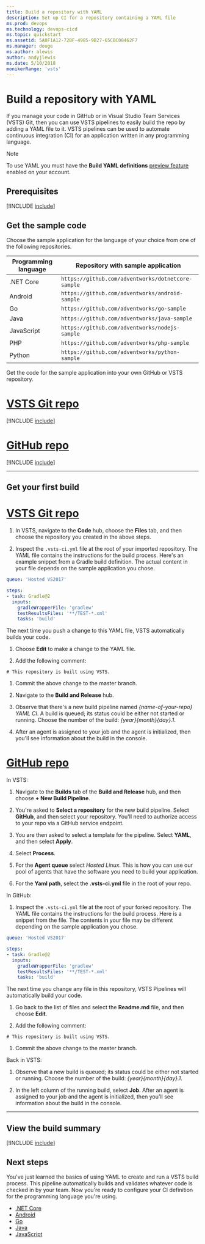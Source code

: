 ```yaml
---
title: Build a repository with YAML
description: Set up CI for a repository containing a YAML file
ms.prod: devops
ms.technology: devops-cicd
ms.topic: quickstart
ms.assetid: 5A8F1A12-72BF-4985-9B27-65CBC08462F7
ms.manager: douge
ms.author: alewis
author: andyjlewis
ms.date: 5/10/2018
monikerRange: 'vsts'
---
```


# Build a repository with YAML

If you manage your code in GitHub or in Visual Studio Team Services (VSTS) Git, then you can use VSTS pipelines to easily build the repo by adding a YAML file to it. VSTS pipelines can be used to automate continuous integration (CI) for an application written in any programming language.

> [!NOTE]
> To use YAML you must have the **Build YAML definitions** [preview feature](/vsts/project/navigation/preview-features) enabled on your account.

## Prerequisites

[!INCLUDE [include](_shared/ci-cd-prerequisites-vsts.md)]

## Get the sample code

Choose the sample application for the language of your choice from one of the following repositories.

| Programming language | Repository with sample application |
|----------------------|----------------------------|
| .NET Core | `https://github.com/adventworks/dotnetcore-sample` |
| Android | `https://github.com/adventworks/android-sample` |
| Go | `https://github.com/adventworks/go-sample` |
| Java | `https://github.com/adventworks/java-sample` |
| JavaScript | `https://github.com/adventworks/nodejs-sample` |
| PHP | `https://github.com/adventworks/php-sample` |
| Python | `https://github.com/adventworks/python-sample` |

Get the code for the sample application into your own GitHub or VSTS repository.

# [VSTS Git repo](#tab/gitvsts)

[!INCLUDE [include](apps/_shared/get-sample-code-vsts.md)]

# [GitHub repo](#tab/github)

[!INCLUDE [include](apps/_shared/get-sample-code-github.md)]

---

## Get your first build

# [VSTS Git repo](#tab/gitvsts)

1. In VSTS, navigate to the **Code** hub, choose the **Files** tab, and then choose the repository you created in the above steps.

1. Inspect the `.vsts-ci.yml` file at the root of your imported repository. The YAML file contains the instructions for the build process. Here's an example snippet from a Gradle build definition. The actual content in your file depends on the sample application you chose.

  ```yaml
  queue: 'Hosted VS2017'

  steps:  
  - task: Gradle@2
    inputs:
      gradleWrapperFile: 'gradlew'
      testResultsFiles: '**/TEST-*.xml'
      tasks: 'build'
  ```
    
  The next time you push a change to this YAML file, VSTS automatically builds your code.

1. Choose **Edit** to make a change to the YAML file.

1. Add the following comment:

  ```
  # This repository is built using VSTS.
  ```
  
1. Commit the above change to the master branch.

1. Navigate to the **Build and Release** hub.

1. Observe that there's a new build pipeline named _{name-of-your-repo} YAML CI_. A build is queued; its status could be either not started or running. Choose the number of the build: _{year}{month}{day}.1_.

1. After an agent is assigned to your job and the agent is initialized, then you'll see information about the build in the console.

# [GitHub repo](#tab/github)

In VSTS:

1. Navigate to the **Builds** tab of the **Build and Release** hub, and then choose **+ New Build Pipeline**.

1. You're asked to **Select a repository** for the new build pipeline. Select **GitHub**, and then select your  repository. You'll need to authorize access to your repo via a GitHub service endpoint.

1. You are then asked to select a template for the pipeline. Select **YAML**, and then select **Apply**.

1. Select **Process**.

1. For the **Agent queue** select _Hosted Linux_. This is how you can use our pool of agents that have the software you need to build your application.

1. For the **Yaml path**, select the **.vsts-ci.yml** file in the root of your repo.

In GitHub:

1. Inspect the `.vsts-ci.yml` file at the root of your forked repository. The YAML file contains the instructions for the build process. Here is a snippet from the file. The contents in your file may be different depending on the sample application you chose.

  ```yaml
  queue: 'Hosted VS2017'

  steps:  
  - task: Gradle@2
    inputs:
      gradleWrapperFile: 'gradlew'
      testResultsFiles: '**/TEST-*.xml'
      tasks: 'build'
  ```

  The next time you change any file in this repository, VSTS Pipelines will automatically build your code.

1. Go back to the list of files and select the **Readme.md** file, and then choose **Edit**.

1. Add the following comment:

  ```
  # This repository is built using VSTS.
  ```
  
1. Commit the above change to the master branch.

Back in VSTS:

1. Observe that a new build is queued; its status could be either not started or running. Choose the number of the build: _{year}{month}{day}.1_.

1. In the left column of the running build, select **Job**. After an agent is assigned to your job and the agent is initialized, then you'll see information about the build in the console.

[//]: # (TODO: Add link to GitHub tutorial after advice is added there on authentication)

---

## View the build summary

[!INCLUDE [include](apps/_shared/view-build-summary.md)]

## Next steps

You've just learned the basics of using YAML to create and run a VSTS build process.
This pipeline automatically builds and validates whatever code is checked in by your team. 
Now you're ready to configure your CI definition for the programming language you're using.

* [.NET Core](languages/dotnet-core.md)
* [Android](languages/android.md)
* [Go](apps/go/go.md)
* [Java](apps/java/build-gradle.md)
* [JavaScript](apps/nodejs/build-gulp.md)